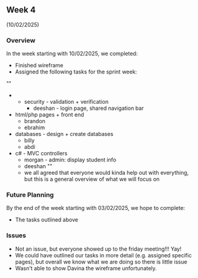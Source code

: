 ## Week 4 
(10/02/2025)

### Overview
In the week starting with 10/02/2025, we completed:
 - Finished wireframe
 - Assigned the following tasks for the sprint week:

""
 - - security - validation + verification
     - deeshan - login page, shared navigation bar
- html/php pages + front end
     - brandon 
     - ebrahim
- databases - design + create databases
     - billy
     - abdi
- c# - MVC controllers
     - morgan - admin: display student info
     - deeshan
""
  - we all agreed that everyone would kinda help out with everything, but this is a general overview of what we will focus on

### Future Planning
By the end of the week starting with 03/02/2025, we hope to complete:
 - The tasks outlined above

### Issues
- Not an issue, but everyone showed up to the friday meeting!!! Yay!
- We could have outlined our tasks in more detail (e.g. assigned specific pages), but overall we know what we are doing so there is little issue
- Wasn't able to show Davina the wireframe unfortunately.
